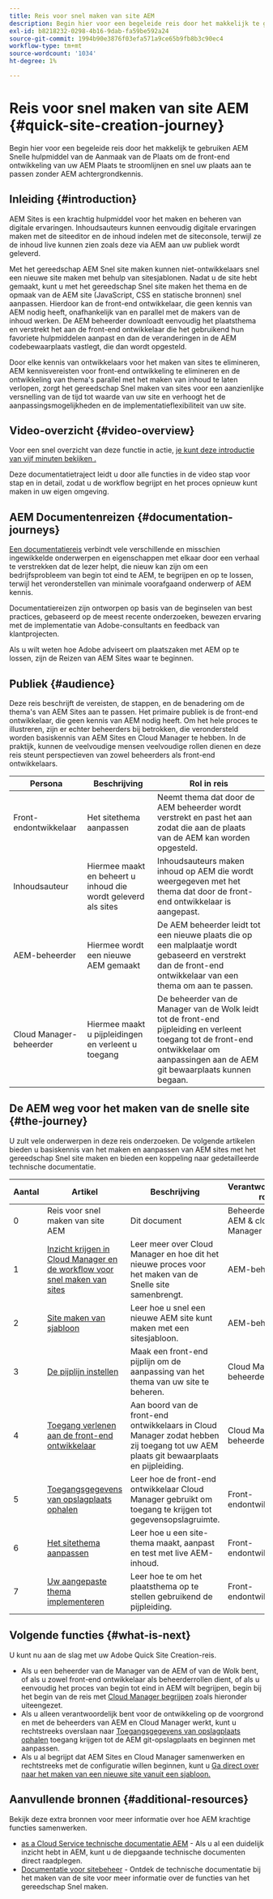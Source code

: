 ```yaml
---
title: Reis voor snel maken van site AEM
description: Begin hier voor een begeleide reis door het makkelijk te gebruiken AEM Snelle hulpmiddel van de Aanmaak van de Plaats om de front-end ontwikkeling van uw AEM Plaats te stroomlijnen en snel uw plaats aan te passen zonder AEM achtergrondkennis.
exl-id: b8218232-0298-4b16-9dab-fa59be592a24
source-git-commit: 1994b90e3876f03efa571a9ce65b9fb8b3c90ec4
workflow-type: tm+mt
source-wordcount: '1034'
ht-degree: 1%

---
```


# Reis voor snel maken van site AEM {#quick-site-creation-journey}

Begin hier voor een begeleide reis door het makkelijk te gebruiken AEM Snelle hulpmiddel van de Aanmaak van de Plaats om de front-end ontwikkeling van uw AEM Plaats te stroomlijnen en snel uw plaats aan te passen zonder AEM achtergrondkennis.

## Inleiding {#introduction}

AEM Sites is een krachtig hulpmiddel voor het maken en beheren van digitale ervaringen. Inhoudsauteurs kunnen eenvoudig digitale ervaringen maken met de siteeditor en de inhoud indelen met de siteconsole, terwijl ze de inhoud live kunnen zien zoals deze via AEM aan uw publiek wordt geleverd.

Met het gereedschap AEM Snel site maken kunnen niet-ontwikkelaars snel een nieuwe site maken met behulp van sitesjablonen. Nadat u de site hebt gemaakt, kunt u met het gereedschap Snel site maken het thema en de opmaak van de AEM site (JavaScript, CSS en statische bronnen) snel aanpassen. Hierdoor kan de front-end ontwikkelaar, die geen kennis van AEM nodig heeft, onafhankelijk van en parallel met de makers van de inhoud werken. De AEM beheerder downloadt eenvoudig het plaatsthema en verstrekt het aan de front-end ontwikkelaar die het gebruikend hun favoriete hulpmiddelen aanpast en dan de veranderingen in de AEM codebewaarplaats vastlegt, die dan wordt opgesteld.

Door elke kennis van ontwikkelaars voor het maken van sites te elimineren, AEM kennisvereisten voor front-end ontwikkeling te elimineren en de ontwikkeling van thema&#39;s parallel met het maken van inhoud te laten verlopen, zorgt het gereedschap Snel maken van sites voor een aanzienlijke versnelling van de tijd tot waarde van uw site en verhoogt het de aanpassingsmogelijkheden en de implementatieflexibiliteit van uw site.

## Video-overzicht {#video-overview}

Voor een snel overzicht van deze functie in actie, [je kunt deze introductie van vijf minuten bekijken .](https://www.youtube.com/watch?v=NQeQ1jZ7ZBw)

Deze documentatietraject leidt u door alle functies in de video stap voor stap en in detail, zodat u de workflow begrijpt en het proces opnieuw kunt maken in uw eigen omgeving.

## AEM Documentenreizen {#documentation-journeys}

[Een documentatiereis](/help/journey-documentation/documentation-journeys.md) verbindt vele verschillende en misschien ingewikkelde onderwerpen en eigenschappen met elkaar door een verhaal te verstrekken dat de lezer helpt, die nieuw kan zijn om een bedrijfsprobleem van begin tot eind te AEM, te begrijpen en op te lossen, terwijl het veronderstellen van minimale voorafgaand onderwerp of AEM kennis.

Documentatiereizen zijn ontworpen op basis van de beginselen van best practices, gebaseerd op de meest recente onderzoeken, bewezen ervaring met de implementatie van Adobe-consultants en feedback van klantprojecten.

Als u wilt weten hoe Adobe adviseert om plaatszaken met AEM op te lossen, zijn de Reizen van AEM Sites waar te beginnen.

## Publiek {#audience}

Deze reis beschrijft de vereisten, de stappen, en de benadering om de thema&#39;s van AEM Sites aan te passen. Het primaire publiek is de front-end ontwikkelaar, die geen kennis van AEM nodig heeft. Om het hele proces te illustreren, zijn er echter beheerders bij betrokken, die verondersteld worden basiskennis van AEM Sites en Cloud Manager te hebben. In de praktijk, kunnen de veelvoudige mensen veelvoudige rollen dienen en deze reis steunt perspectieven van zowel beheerders als front-end ontwikkelaars.

| Persona | Beschrijving | Rol in reis |
|---|---|---|
| Front-endontwikkelaar | Het sitethema aanpassen | Neemt thema dat door de AEM beheerder wordt verstrekt en past het aan zodat die aan de plaats van de AEM kan worden opgesteld. |
| Inhoudsauteur | Hiermee maakt en beheert u inhoud die wordt geleverd als sites | Inhoudsauteurs maken inhoud op AEM die wordt weergegeven met het thema dat door de front-end ontwikkelaar is aangepast. |
| AEM-beheerder | Hiermee wordt een nieuwe AEM gemaakt | De AEM beheerder leidt tot een nieuwe plaats die op een malplaatje wordt gebaseerd en verstrekt dan de front-end ontwikkelaar van een thema om aan te passen. |
| Cloud Manager-beheerder | Hiermee maakt u pijpleidingen en verleent u toegang | De beheerder van de Manager van de Wolk leidt tot de front-end pijpleiding en verleent toegang tot de front-end ontwikkelaar om aanpassingen aan de AEM git bewaarplaats kunnen begaan. |

## De AEM weg voor het maken van de snelle site {#the-journey}

U zult vele onderwerpen in deze reis onderzoeken. De volgende artikelen bieden u basiskennis van het maken en aanpassen van AEM sites met het gereedschap Snel site maken en bieden een koppeling naar gedetailleerde technische documentatie.

| Aantal | Artikel | Beschrijving | Verantwoordelijke rol |
|---|---|---|--|
| 0 | Reis voor snel maken van site AEM | Dit document | Beheerders van AEM &amp; cloud Manager |
| 1 | [Inzicht krijgen in Cloud Manager en de workflow voor snel maken van sites](cloud-manager.md) | Leer meer over Cloud Manager en hoe dit het nieuwe proces voor het maken van de Snelle site samenbrengt. | AEM-beheerder |
| 2 | [Site maken van sjabloon](create-site.md) | Leer hoe u snel een nieuwe AEM site kunt maken met een sitesjabloon. | AEM-beheerder |
| 3 | [De pijplijn instellen](pipeline-setup.md) | Maak een front-end pijplijn om de aanpassing van het thema van uw site te beheren. | Cloud Manager-beheerder |
| 4 | [Toegang verlenen aan de front-end ontwikkelaar](grant-access.md) | Aan boord van de front-end ontwikkelaars in Cloud Manager zodat hebben zij toegang tot uw AEM plaats git bewaarplaats en pijpleiding. | Cloud Manager-beheerder |
| 5 | [Toegangsgegevens van opslagplaats ophalen](retrieve-access.md) | Leer hoe de front-end ontwikkelaar Cloud Manager gebruikt om toegang te krijgen tot gegevensopslagruimte. | Front-endontwikkelaar |
| 6 | [Het sitethema aanpassen](customize-theme.md) | Leer hoe u een site-thema maakt, aanpast en test met live AEM-inhoud. | Front-endontwikkelaar |
| 7 | [Uw aangepaste thema implementeren](deploy-theme.md) | Leer hoe te om het plaatsthema op te stellen gebruikend de pijpleiding. | Front-endontwikkelaar |

## Volgende functies {#what-is-next}

U kunt nu aan de slag met uw Adobe Quick Site Creation-reis.

* Als u een beheerder van de Manager van de AEM of van de Wolk bent, of als u zowel front-end ontwikkelaar als beheerderrollen dient, of als u eenvoudig het proces van begin tot eind in AEM wilt begrijpen, begin bij het begin van de reis met [Cloud Manager begrijpen](cloud-manager.md) zoals hieronder uiteengezet.
* Als u alleen verantwoordelijk bent voor de ontwikkeling op de voorgrond en met de beheerders van AEM en Cloud Manager werkt, kunt u rechtstreeks overslaan naar [Toegangsgegevens van opslagplaats ophalen](retrieve-access.md) toegang krijgen tot de AEM git-opslagplaats en beginnen met aanpassen.
* Als u al begrijpt dat AEM Sites en Cloud Manager samenwerken en rechtstreeks met de configuratie willen beginnen, kunt u [Ga direct over naar het maken van een nieuwe site vanuit een sjabloon.](create-site.md)

## Aanvullende bronnen {#additional-resources}

Bekijk deze extra bronnen voor meer informatie over hoe AEM krachtige functies samenwerken.

* [as a Cloud Service technische documentatie AEM](https://experienceleague.adobe.com/docs/experience-manager-cloud-service.html) - Als u al een duidelijk inzicht hebt in AEM, kunt u de diepgaande technische documenten direct raadplegen.
* [Documentatie voor sitebeheer](/help/sites-cloud/administering/site-creation/create-site.md) - Ontdek de technische documentatie bij het maken van de site voor meer informatie over de functies van het gereedschap Snel maken.
